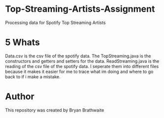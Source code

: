 # Top-Streaming-Artists-Assignment
Processing data for Spotify Top Streaming Artists
# 5 Whats
Data.csv is the csv file of the spotify data. The TopStreaming.java is the constructors and getters and setters for the data. ReadStreaming.java is the reading of the csv file of the spotify data. I seperate them into different files because it makes it easier for me to trace what im doing and where to go back to if i make a mistake.
# Author
This repository was created by Bryan Brathwaite 
